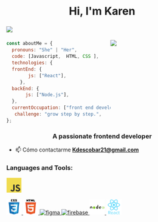 <h1 align="center">Hi, I'm Karen</h1>

### <img src="https://media.giphy.com/media/VgCDAzcKvsR6OM0uWg/giphy.gif" width="50"> 
<img align='right' src="https://media.giphy.com/media/L1R1tvI9svkIWwpVYr/giphy.gif" width="230">

 ```javascript
const aboutMe = {
   pronouns: "She" | "Her",
   code: [Javascript,  HTML, CSS ],
   technologies: {
   frontEnd: {
         js: ["React"],
      },
   backEnd: {
        js: ["Node.js"],   
   },
   currentOccupation: ["front end developer lababoratoria graduate"],
    challenge: "grow step by step.",
};
```
<h3 align="center">A passionate frontend developer</h3>

- 📫 Cómo contactarme **Kdescobar21@gmail.com**


<h3 align="left">Languages and Tools:</h3>
<p  <a href="https://developer.mozilla.org/en-US/docs/Web/JavaScript" target="_blank" rel="noreferrer"> <img src="https://raw.githubusercontent.com/devicons/devicon/master/icons/javascript/javascript-original.svg" alt="javascript" width="40" height="40"/> </a>
 <p align="left"> <a href="https://www.w3schools.com/css/" target="_blank" rel="noreferrer"> <img src="https://raw.githubusercontent.com/devicons/devicon/master/icons/css3/css3-original-wordmark.svg" alt="css3" width="40" height="40"/> </a> 
<a href="https://www.w3.org/html/" target="_blank" rel="noreferrer"> <img src="https://raw.githubusercontent.com/devicons/devicon/master/icons/html5/html5-original-wordmark.svg" alt="html5" width="40" height="40"/> </a> <a href="https://www.figma.com/" target="_blank" rel="noreferrer"> <img src="https://www.vectorlogo.zone/logos/figma/figma-icon.svg" alt="figma" width="40" height="40"/> </a>
 <a href="https://firebase.google.com/" target="_blank" rel="noreferrer"> <img src="https://www.vectorlogo.zone/logos/firebase/firebase-icon.svg" alt="firebase" width="40" height="40"/> </a> 
 <a href="https://nodejs.org" target="_blank" rel="noreferrer"> <img src="https://raw.githubusercontent.com/devicons/devicon/master/icons/nodejs/nodejs-original-wordmark.svg" alt="nodejs" width="40" height="40"/> </a>
 <a href="https: //reactjs.org/" target="_blank" rel="noreferrer"> <img src="https://raw.githubusercontent.com/devicons/devicon/master/icons/react/react-original-wordmark.svg " alt="reaccionar" width="40" height="40"/> </a>
